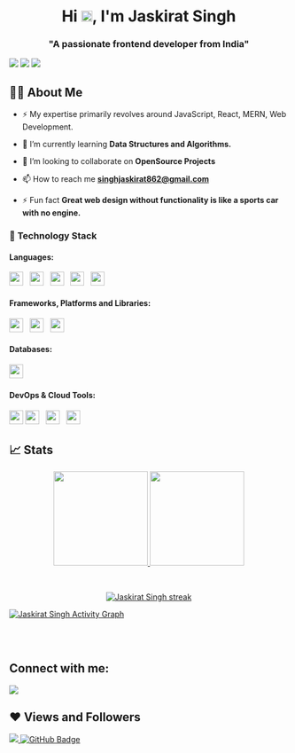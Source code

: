 

<h1 align="center">Hi <img src="https://raw.githubusercontent.com/MartinHeinz/MartinHeinz/master/wave.gif" width="20px" height="20px">, I'm Jaskirat Singh</h1>
<h3 align="center">"A passionate frontend developer from India"</h3>

<a href="https://www.linkedin.com/in/jaskirat0441/"><img src="https://img.shields.io/badge/linkedin-%230077B5.svg?style=for-the-badge&logo=linkedin&logoColor=white"></a>
<a href="mailto:singhjaskirat862@gmail.com"><img src="https://img.shields.io/badge/Gmail-D14836?style=for-the-badge&logo=gmail&logoColor=white"></a>
<a href="https://drive.google.com/file/d/1i9Biq-fJULY48zqF9PdKhPZE_kIYEj2m/view?usp=sharing"><img src="https://img.shields.io/badge/Resume-%23000000.svg?style=for-the-badge&logo=firefox&logoColor=#FF7139"/></a>

## 🙋‍♂️ About Me
- ⚡️ My expertise primarily revolves around JavaScript, React, MERN, Web Development.

- 🌱 I’m currently learning **Data Structures and Algorithms.** 

- 👯 I’m looking to collaborate on **OpenSource Projects**

- 📫 How to reach me **singhjaskirat862@gmail.com**

- ⚡ Fun fact **Great web design without functionality is like a sports car with no engine.**

### 🔭 **Technology Stack**

#### **Languages**: <br>
<img height=25 src="https://img.shields.io/badge/java-%23007ACC.svg?style=for-the-badge&logo=&logoColjavaor=white">&nbsp;&nbsp;
<img height=25 src="https://img.shields.io/badge/html5-%23E34F26.svg?style=for-the-badge&logo=html5&logoColor=white">&nbsp;&nbsp;
<img height=25 src="https://img.shields.io/badge/javascript-%23323330.svg?style=for-the-badge&logo=javascript&logoColor=%23F7DF1E">&nbsp;&nbsp;
<img height=25 src="https://img.shields.io/badge/php-%23323330.svg?style=for-the-badge&logo=php&logoColor=%#7377ad">&nbsp;&nbsp;
<img height=25 src="https://img.shields.io/badge/css3-%231572B6.svg?style=for-the-badge&logo=css3&logoColor=white">&nbsp;&nbsp;<br>

#### **Frameworks, Platforms and Libraries**:
<img height=25 src="https://img.shields.io/badge/node.js-6DA55F?style=for-the-badge&logo=node.js&logoColor=white">&nbsp;&nbsp;
<img height=25 src="https://img.shields.io/badge/react-%2320232a.svg?style=for-the-badge&logo=react&logoColor=%2361DAFB">&nbsp;&nbsp;
<img height=25 src="https://img.shields.io/badge/bootstrap-%23404d59.svg?style=for-the-badge&logo=bootstrap&logoColor=%2361DAFB">&nbsp;&nbsp;

#### **Databases**:
<img height=25 src="https://img.shields.io/badge/mysql-%23316192.svg?style=for-the-badge&logo=mysql&logoColor=white">&nbsp;&nbsp;

#### **DevOps & Cloud Tools**:

<img height=25 src="https://img.shields.io/badge/git-%23F05033.svg?style=for-the-badge&logo=git&logoColor=white">
<img height=25 src="https://img.shields.io/badge/heroku-%23430098.svg?style=for-the-badge&logo=heroku&logoColor=white">&nbsp;&nbsp;
<img height=25 src="https://img.shields.io/badge/netlify-%23000000.svg?style=for-the-badge&logo=netlify&logoColor=#00C7B7">&nbsp;&nbsp;
<img height=25 src="https://img.shields.io/badge/firebase-%23323330.svg?style=for-the-badge&logo=firebase&logoColor=%#7377ad">&nbsp;&nbsp;

## 📈 Stats
<p align="center">
<a href="https://github.com/jaskirat0441">
  <img height="170em" src="https://github-readme-stats-eight-theta.vercel.app/api?username=jaskirat0441&show_icons=true&theme=algolia&include_all_commits=true&count_private=true"/>
  <img height="170em" src="https://github-readme-stats-eight-theta.vercel.app/api/top-langs/?username=jaskirat0441&layout=compact&langs_count=8&theme=algolia"/>
</a>
</p>

<br/>
<p align="center">
    <a href="https://github.com/jaskirat0441/github-readme-streak-stats">
        <img title="🔥 Get streak stats for your profile at git.io/streak-stats" alt="Jaskirat Singh streak" src="https://github-readme-streak-stats.herokuapp.com/?user=jaskirat0441&theme=black-ice&hide_border=true&stroke=0000&background=060A0CD0"/>
    </a>
</p>

<a href="https://github.com/jaskirat0441/github-readme-activity-graph"><img alt="Jaskirat Singh Activity Graph" src="https://activity-graph.herokuapp.com/graph?username=jaskirat0441&bg_color=0D1117&color=5BCDEC&line=5BCDEC&point=FFFFFF&hide_border=true" /></a>

<br/>
<br/>

## Connect with me:
<p align="left">

<a href = "https://www.linkedin.com/in/jaskirat0441/"><img src="https://img.icons8.com/fluent/48/000000/linkedin.png"/></a>


</p>

## ❤ Views and Followers
<a href="https://github.com/Meghna-DAS/github-profile-views-counter">
    <img src="https://komarev.com/ghpvc/?username=jaskirat0441">
   </a>
<a href="https://github.com/jaskirat0441?tab=followers"><img src="https://img.shields.io/github/followers/jaskirat0441?label=Followers&style=social" alt="GitHub Badge"></a>